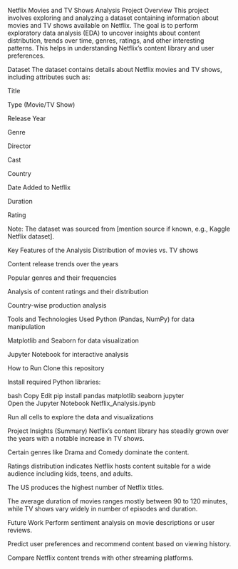 Netflix Movies and TV Shows Analysis
Project Overview
This project involves exploring and analyzing a dataset containing information about movies and TV shows available on Netflix. The goal is to perform exploratory data analysis (EDA) to uncover insights about content distribution, trends over time, genres, ratings, and other interesting patterns. This helps in understanding Netflix’s content library and user preferences.

Dataset
The dataset contains details about Netflix movies and TV shows, including attributes such as:

Title

Type (Movie/TV Show)

Release Year

Genre

Director

Cast

Country

Date Added to Netflix

Duration

Rating

Note: The dataset was sourced from [mention source if known, e.g., Kaggle Netflix dataset].

Key Features of the Analysis
Distribution of movies vs. TV shows

Content release trends over the years

Popular genres and their frequencies

Analysis of content ratings and their distribution

Country-wise production analysis

Tools and Technologies Used
Python (Pandas, NumPy) for data manipulation

Matplotlib and Seaborn for data visualization

Jupyter Notebook for interactive analysis

How to Run
Clone this repository

Install required Python libraries:

bash
Copy
Edit
pip install pandas matplotlib seaborn jupyter  
Open the Jupyter Notebook Netflix_Analysis.ipynb

Run all cells to explore the data and visualizations

Project Insights (Summary)
Netflix’s content library has steadily grown over the years with a notable increase in TV shows.

Certain genres like Drama and Comedy dominate the content.

Ratings distribution indicates Netflix hosts content suitable for a wide audience including kids, teens, and adults.

The US produces the highest number of Netflix titles.

The average duration of movies ranges mostly between 90 to 120 minutes, while TV shows vary widely in number of episodes and duration.

Future Work
Perform sentiment analysis on movie descriptions or user reviews.

Predict user preferences and recommend content based on viewing history.

Compare Netflix content trends with other streaming platforms.
